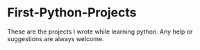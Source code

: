 # First-Python-Projects
These are the projects I wrote while learning python.
Any help or suggestions are always welcome.
